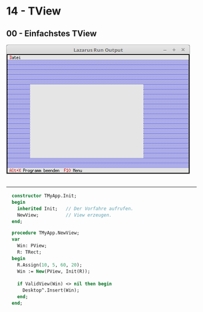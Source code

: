 # 14 - TView
## 00 - Einfachstes TView

<img src="image.png" alt="Selfhtml"><br><br>



---


```pascal
  constructor TMyApp.Init;
  begin
    inherited Init;   // Der Vorfahre aufrufen.
    NewView;          // View erzeugen.
  end;
```



```pascal
  procedure TMyApp.NewView;
  var
    Win: PView;
    R: TRect;
  begin
    R.Assign(10, 5, 60, 20);
    Win := New(PView, Init(R));

    if ValidView(Win) <> nil then begin
      Desktop^.Insert(Win);
    end;
  end;
```


